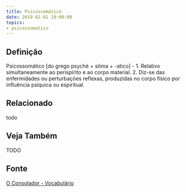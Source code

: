 ```yaml
---
title: Psicossomático
date: 2019-02-01 19:00:00
topics:
- psicossomatico
---
```


## Definição
Psicossomático [do grego psyché + sôma + -atico] - 1. Relativo simultaneamente
ao perispírito e ao corpo material. 2. Diz-se das enfermidades ou perturbações
reflexas, produzidas no corpo físico por influência psíquica ou espiritual.


## Relacionado
todo

## Veja Também
TODO

## Fonte
[O Consolador - Vocabulário](http://www.oconsolador.com.br/linkfixo/vocabulario/principal.html)
